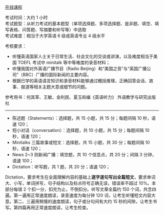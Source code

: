 [在线课程](https://my.lexue-cloud.com/courseMng)

考试时间：大约 1 小时<br/>
考试题型：从听力考试的基本题型（单项选择题、多项选择题、是非题、填空、填写表格、问答题、写摘要和听写等）中选取<br/>
考试难度：相当于大学英语 6 级或英语专业 4 级水平

考核要求：

- 听懂英语国家人士关于日常生活、社会文化的交谈或讲演，以及难度相当于美国 TOEFL 考试中 minitalk 等中等难度的录音材料；
- 听懂我国对外英语广播节目（Radio Beijing）和“美国之音”与“英国广播公司”（BBC）广播的国际新闻的主要内容。
- 根据已学的英语语言知识和录音材料能够通过概括推理，正确回答会话、故事、报道等相关主题大意或细节的问题。

参考用书：何其莘、王敏、金利民、夏玉和编《英语听力》 外语教学与研究出版社

---

- 陈述题（Statements）：选择题，共 15 小题，共 15 分；每题间隔 10 秒，语速 120；
- 短小对话（conversation）：选择题，共 10 小题，共 15 分；每题间隔 10 秒，语速 120；
- Minitalks 三篇故事或短文：选择题，共 15 小题，共 30 分；每题间隔 10 秒，语速 120；
- News 2~3 则新闻广播：填空题，共 10 个信息点，共 20 分；间隔 3 分钟，语速 100；
- Dictation：听写题，共 1 题，共 20 分；语速 120；

Dictation，要求考生在全面理解内容的基础上**逐字逐句写出全篇短文**，要求单词大、小写，单词拼写，句子结构以及标点符号正确无误，错误率不超过 10%。本部分每错 2 个扣一分，扣完为止，不倒扣分。听写文章全篇约 150 个词，共念四遍。第一遍用正常速度朗读，录音速度为每分钟 120 词，让考生听懂短文内容大意。第二、三遍用稍慢的速度朗读，句子或分句间有大约 15 秒的间隙，让考生书写。第四篇再用正常速度朗读，让考生检查。

